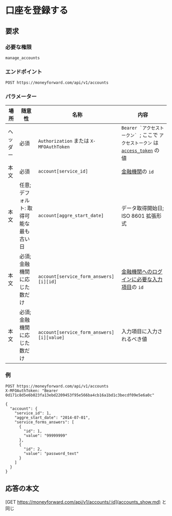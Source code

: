 # 口座を登録する

## 要求 

### 必要な権限

`manage_accounts`

### エンドポイント

```
POST https://moneyforward.com/api/v1/accounts
```

### パラメーター

| 場所 | 随意性 | 名称 | 内容 |
| ---- | ---- | ---- | --- |
| ヘッダー | 必須 | `Authorization` または `X-MFOAuthToken` | ```Bearer `アクセストークン` ```; ここで `アクセストークン` は [`access_token`](token.md) の値 |
| 本文 | 必須 | `account[service_id]` | [金融機関](services_index.md)の `id` |
| 本文 | 任意; デフォルト: 取得可能な最も古い日 | `account[aggre_start_date]` | データ取得開始日; ISO 8601 拡張形式 |
| 本文 | 必須; 金融機関に応じた数だけ | `account[service_form_answers][i][id]` | [金融機関へのログインに必要な入力項目](services_show.md)の `id` |
| 本文 | 必須; 金融機関に応じた数だけ | `account[service_form_answers][i][value]` | 入力項目に入力されるべき値 |

### 例

```
POST https://moneyforward.com/api/v1/accounts
X-MFOAuthToken: "Bearer 0d171c8d5e6b023fa13ebd2209453f95e566ba4cb16a1bd1c3becdf09e5e6a0c"

{
  "account": {
    "service_id": 1,
    "aggre_start_date": "2014-07-01",
    "service_forms_answers": [
      {
        "id": 1,
        "value": "99999999"
      },
      {
        "id": 2,
        "value": "password_text"
      }
    ]
  }
}
```

## 応答の本文

[GET https://moneyforward.com/api/v1/accounts/:id](accounts_show.md) と同じ
